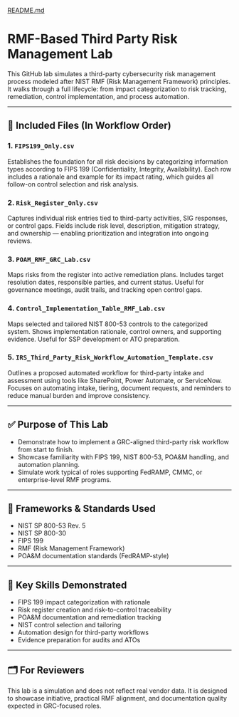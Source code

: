 [README.md](https://github.com/user-attachments/files/20725948/README.md)

# RMF-Based Third Party Risk Management Lab

This GitHub lab simulates a third-party cybersecurity risk management process modeled after NIST RMF (Risk Management Framework) principles. It walks through a full lifecycle: from impact categorization to risk tracking, remediation, control implementation, and process automation.

---

## 📁 Included Files (In Workflow Order)

### 1. `FIPS199_Only.csv`
Establishes the foundation for all risk decisions by categorizing information types according to FIPS 199 (Confidentiality, Integrity, Availability). Each row includes a rationale and example for its impact rating, which guides all follow-on control selection and risk analysis.

### 2. `Risk_Register_Only.csv`
Captures individual risk entries tied to third-party activities, SIG responses, or control gaps. Fields include risk level, description, mitigation strategy, and ownership — enabling prioritization and integration into ongoing reviews.

### 3. `POAM_RMF_GRC_Lab.csv`
Maps risks from the register into active remediation plans. Includes target resolution dates, responsible parties, and current status. Useful for governance meetings, audit trails, and tracking open control gaps.

### 4. `Control_Implementation_Table_RMF_Lab.csv`
Maps selected and tailored NIST 800-53 controls to the categorized system. Shows implementation rationale, control owners, and supporting evidence. Useful for SSP development or ATO preparation.

### 5. `IRS_Third_Party_Risk_Workflow_Automation_Template.csv`
Outlines a proposed automated workflow for third-party intake and assessment using tools like SharePoint, Power Automate, or ServiceNow. Focuses on automating intake, tiering, document requests, and reminders to reduce manual burden and improve consistency.

---

## ✅ Purpose of This Lab

- Demonstrate how to implement a GRC-aligned third-party risk workflow from start to finish.
- Showcase familiarity with FIPS 199, NIST 800-53, POA&M handling, and automation planning.
- Simulate work typical of roles supporting FedRAMP, CMMC, or enterprise-level RMF programs.

---

## 📌 Frameworks & Standards Used

- NIST SP 800-53 Rev. 5
- NIST SP 800-30
- FIPS 199
- RMF (Risk Management Framework)
- POA&M documentation standards (FedRAMP-style)

---

## 🧠 Key Skills Demonstrated

- FIPS 199 impact categorization with rationale
- Risk register creation and risk-to-control traceability
- POA&M documentation and remediation tracking
- NIST control selection and tailoring
- Automation design for third-party workflows
- Evidence preparation for audits and ATOs

---

## 🗂️ For Reviewers

This lab is a simulation and does not reflect real vendor data. It is designed to showcase initiative, practical RMF alignment, and documentation quality expected in GRC-focused roles.

